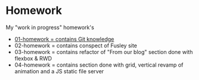 # Homework
<p>My "work in progress" homework's</p>
<ul>
<li><a href="https://github.com/barteekn/Homework/tree/master/01-homework-git">01-homework = contains Git knowledge</a></li>
<li>02-homework = contains conspect of Fusley site</li>
<li>03-homework = contains refactor of "From our blog" section done with flexbox & RWD</li>
<li>04-homework = contains section done with grid, vertical revamp of animation and a JS static file server</li>
</ul>
